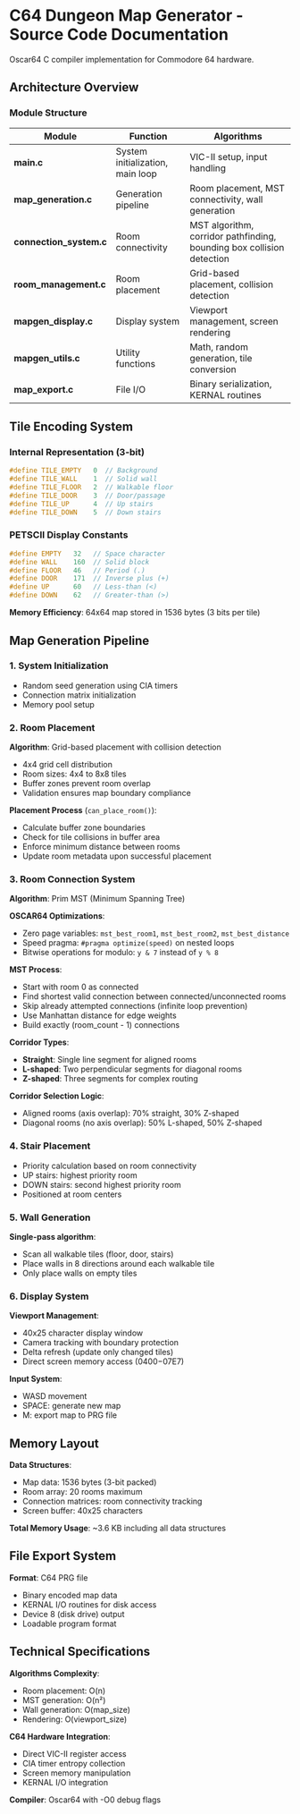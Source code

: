 # C64 Dungeon Map Generator - Source Code Documentation

Oscar64 C compiler implementation for Commodore 64 hardware.

## Architecture Overview

### Module Structure

| Module | Function | Algorithms |
|--------|----------|------------|
| **main.c** | System initialization, main loop | VIC-II setup, input handling |
| **map_generation.c** | Generation pipeline | Room placement, MST connectivity, wall generation |
| **connection_system.c** | Room connectivity | MST algorithm, corridor pathfinding, bounding box collision detection |
| **room_management.c** | Room placement | Grid-based placement, collision detection |
| **mapgen_display.c** | Display system | Viewport management, screen rendering |
| **mapgen_utils.c** | Utility functions | Math, random generation, tile conversion |
| **map_export.c** | File I/O | Binary serialization, KERNAL routines |

## Tile Encoding System

### Internal Representation (3-bit)

```c
#define TILE_EMPTY   0  // Background
#define TILE_WALL    1  // Solid wall
#define TILE_FLOOR   2  // Walkable floor
#define TILE_DOOR    3  // Door/passage
#define TILE_UP      4  // Up stairs
#define TILE_DOWN    5  // Down stairs
```

### PETSCII Display Constants

```c
#define EMPTY   32   // Space character
#define WALL    160  // Solid block
#define FLOOR   46   // Period (.)
#define DOOR    171  // Inverse plus (+)
#define UP      60   // Less-than (<)
#define DOWN    62   // Greater-than (>)
```

**Memory Efficiency**: 64x64 map stored in 1536 bytes (3 bits per tile)

## Map Generation Pipeline

### 1. System Initialization

- Random seed generation using CIA timers
- Connection matrix initialization
- Memory pool setup

### 2. Room Placement

**Algorithm**: Grid-based placement with collision detection

- 4x4 grid cell distribution
- Room sizes: 4x4 to 8x8 tiles
- Buffer zones prevent room overlap
- Validation ensures map boundary compliance

**Placement Process** (`can_place_room()`):

- Calculate buffer zone boundaries
- Check for tile collisions in buffer area
- Enforce minimum distance between rooms
- Update room metadata upon successful placement

### 3. Room Connection System

**Algorithm**: Prim MST (Minimum Spanning Tree)

**OSCAR64 Optimizations**:

- Zero page variables: `mst_best_room1`, `mst_best_room2`, `mst_best_distance`
- Speed pragma: `#pragma optimize(speed)` on nested loops
- Bitwise operations for modulo: `y & 7` instead of `y % 8`

**MST Process**:

- Start with room 0 as connected
- Find shortest valid connection between connected/unconnected rooms  
- Skip already attempted connections (infinite loop prevention)
- Use Manhattan distance for edge weights
- Build exactly (room_count - 1) connections

**Corridor Types**:

- **Straight**: Single line segment for aligned rooms
- **L-shaped**: Two perpendicular segments for diagonal rooms
- **Z-shaped**: Three segments for complex routing

**Corridor Selection Logic**:

- Aligned rooms (axis overlap): 70% straight, 30% Z-shaped
- Diagonal rooms (no axis overlap): 50% L-shaped, 50% Z-shaped

### 4. Stair Placement

- Priority calculation based on room connectivity
- UP stairs: highest priority room
- DOWN stairs: second highest priority room
- Positioned at room centers

### 5. Wall Generation

**Single-pass algorithm**:

- Scan all walkable tiles (floor, door, stairs)
- Place walls in 8 directions around each walkable tile
- Only place walls on empty tiles

### 6. Display System

**Viewport Management**:

- 40x25 character display window
- Camera tracking with boundary protection
- Delta refresh (update only changed tiles)
- Direct screen memory access ($0400-$07E7)

**Input System**:

- WASD movement
- SPACE: generate new map  
- M: export map to PRG file

## Memory Layout

**Data Structures**:

- Map data: 1536 bytes (3-bit packed)
- Room array: 20 rooms maximum
- Connection matrices: room connectivity tracking
- Screen buffer: 40x25 characters

**Total Memory Usage**: ~3.6 KB including all data structures

## File Export System

**Format**: C64 PRG file

- Binary encoded map data
- KERNAL I/O routines for disk access
- Device 8 (disk drive) output
- Loadable program format

## Technical Specifications

**Algorithms Complexity**:

- Room placement: O(n)
- MST generation: O(n²)
- Wall generation: O(map_size)
- Rendering: O(viewport_size)

**C64 Hardware Integration**:

- Direct VIC-II register access
- CIA timer entropy collection  
- Screen memory manipulation
- KERNAL I/O integration

**Compiler**: Oscar64 with -O0 debug flags
